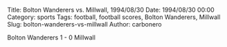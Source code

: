 Title: Bolton Wanderers vs. Millwall, 1994/08/30
Date: 1994/08/30 00:00
Category: sports
Tags: football, football scores, Bolton Wanderers, Millwall
Slug: bolton-wanderers-vs-millwall
Author: carbonero


Bolton Wanderers 1 - 0 Millwall
